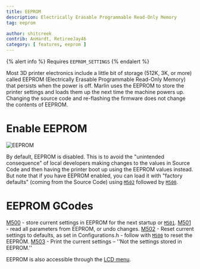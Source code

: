 ```yaml
---
title: EEPROM
description: Electrically Erasable Programmable Read-Only Memory
tag: eeprom

author: shitcreek
contrib: AnHardt, RetireeJay46
category: [ features, eeprom ]
---
```


{% alert info %}
Requires `EEPROM_SETTINGS`
{% endalert %}

Most 3D printer electronics include a little bit of storage (512K, 3K, or more) called EEPROM (Electrically Erasable Programmable Read-Only Memory) that persists when the power is off. Marlin uses the EEPROM to store the printer settings and loads them up the next time the machine powers up. Changing the source code and re-flashing the firmware does not change the contents of EEPROM.

# Enable EEPROM

![EEPROM](/assets/images/features/EEPROM.png)

By default, EEPROM is disabled. This is to avoid the "unintended consequence" of local developers making changes to the values in Source Code and then having the printer boot up using the EEPROM values instead. But note that if you have EEPROM enabled, you can load it with "factory defaults" (coming from the Source Code) using [`M502`](/docs/gcode/M502.html) followed by [`M500`](/docs/gcode/M500.html).

# EEPROM GCodes

[M500](/docs/gcode/M500.html) - store current settings in EEPROM for the next startup or [`M501`](/docs/gcode/M501.html).
[M501](/docs/gcode/M501.html) - read all parameters from EEPROM, or undo changes.
[M502](/docs/gcode/M502.html) - Reset current settings to defaults, as set in Configurations.h - follow with [`M500`](/docs/gcode/M500.html) to reset the EEPROM.
[M503](/docs/gcode/M503.html) - Print the current settings – ''Not the settings stored in EEPROM.''

EEPROM is also accessible through the [LCD menu](/docs/features/lcd_menu.html).
